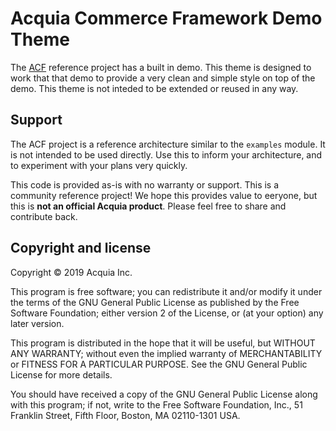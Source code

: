 # Acquia Commerce Framework Demo Theme
The [ACF](https://github.com/acquia/acf) reference project has a built in demo. This theme is designed to work that that demo to provide a very clean and simple style on top of the demo. This theme is not inteded to be extended or reused in any way.

## Support
The ACF project is a reference architecture similar to the `examples` module. It is not intended to be used directly. Use this to inform your architecture, and to experiment with your plans very quickly.

This code is provided as-is with no warranty or support. This is a community reference project! We hope this provides value to eeryone, but this is **not an official Acquia product**. Please feel free to share and contribute back.

## Copyright and license

Copyright © 2019 Acquia Inc.

This program is free software; you can redistribute it and/or modify it under the terms of the GNU General Public License as published by the Free Software Foundation; either version 2 of the License, or (at your option) any later version.

This program is distributed in the hope that it will be useful, but WITHOUT ANY WARRANTY; without even the implied warranty of MERCHANTABILITY or FITNESS FOR A PARTICULAR PURPOSE. See the GNU General Public License for more details.

You should have received a copy of the GNU General Public License along with this program; if not, write to the Free Software Foundation, Inc., 51 Franklin Street, Fifth Floor, Boston, MA 02110-1301 USA.
